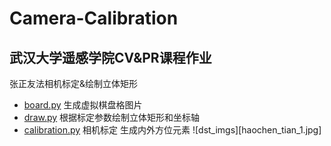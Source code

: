 # Camera-Calibration
## 武汉大学遥感学院CV&PR课程作业
张正友法相机标定&amp;绘制立体矩形
- [board.py](board.py) 生成虚拟棋盘格图片
- [draw.py](draw.py) 根据标定参数绘制立体矩形和坐标轴
- [calibration.py](calibration.py) 相机标定 生成内外方位元素
![dst_imgs][haochen_tian_1.jpg]

